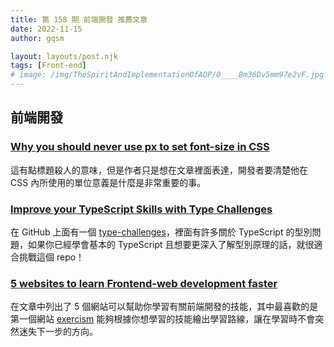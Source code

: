 ```yaml
---
title: 第 158 期 前端開發 推薦文章
date: 2022-11-15
author: gqsm

layout: layouts/post.njk
tags: [Front-end]
# image: /img/TheSpiritAndImplementationOfAOP/0____Bm36Dv5mm97e2vF.jpg
---
```


## 前端開發
<!-- summary -->

### [Why you should never use px to set font-size in CSS](https://joshcollinsworth.com/blog/never-use-px-for-font-size)

這有點標題殺人的意味，但是作者只是想在文章裡面表達，開發者要清楚他在 CSS 內所使用的單位意義是什麼是非常重要的事。

<!-- summary -->

### [Improve your TypeScript Skills with Type Challenges](https://thenewstack.io/improve-your-typescript-skills-with-type-challenges/)

在 GitHub 上面有一個 [type-challenges](https://github.com/type-challenges/type-challenges)，裡面有許多關於 TypeScript 的型別問題，如果你已經學會基本的 TypeScript 且想要更深入了解型別原理的話，就很適合挑戰這個 repo！

### [5 websites to learn Frontend-web development faster](https://dev.to/qbentil/5-websites-to-learn-frontend-web-development-faster-3cid)

在文章中列出了 5 個網站可以幫助你學習有關前端開發的技能，其中最喜歡的是第一個網站 [exercism](https://exercism.org/) 能夠根據你想學習的技能繪出學習路線，讓在學習時不會突然迷失下一步的方向。
